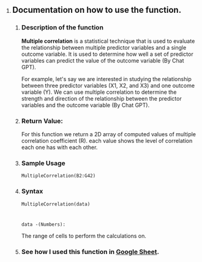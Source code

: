 1. ## Documentation on how to use the function.
   1. ### Description of the function
   
        **Multiple correlation** is a statistical technique that is used to evaluate the relationship between multiple predictor variables and a single outcome variable. It is used to determine how well a set of predictor variables can predict the value of the outcome variable (By Chat GPT).

        For example, let's say we are interested in studying the relationship between three predictor variables (X1, X2, and X3) and one outcome variable (Y). We can use multiple correlation to determine the strength and direction of the relationship between the predictor variables and the outcome variable (By Chat GPT).

   2. ### Return Value:

      For this function we return a 2D array of computed values of multiple correlation coefficient (R). each value shows the level of correlation each one has with each other.

   3. ### Sample Usage
      `MultipleCorrelation(B2:G42)`
     
   4. ### Syntax
      `
      MultipleCorrelation(data)
      `
      #
      `data -(Numbers):`

      The range of cells to perform the calculations on.


   5. ### See how I used this function in [Google Sheet](https://docs.google.com/spreadsheets/d/1ds9bimx0rHalfnA6j87Ck35PiBBMwNwNQZ38pOaJYTE/view#gid=831143355).


